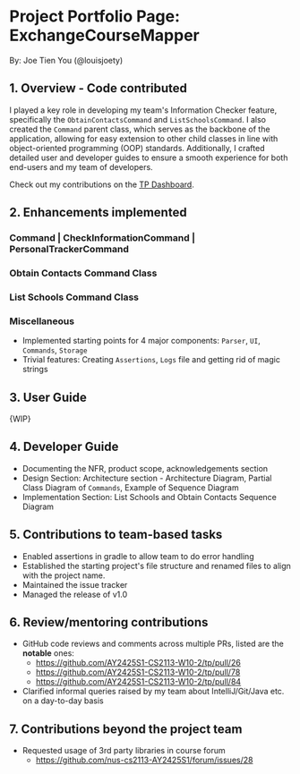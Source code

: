 # Project Portfolio Page: ExchangeCourseMapper

By: Joe Tien You (@louisjoety)

## 1. Overview - Code contributed
I played a key role in developing my team's Information Checker feature, specifically the `ObtainContactsCommand` and `ListSchoolsCommand`. I also created the `Command` parent class,
which serves as the backbone of the application, allowing for easy extension to other child classes in line with object-oriented programming (OOP) standards. 
Additionally, I crafted detailed user and developer guides to ensure a smooth experience for both end-users and my team of developers.

Check out my contributions on the [TP Dashboard](https://nus-cs2113-ay2425s1.github.io/tp-dashboard/?search=louisjoety&sort=groupTitle%20dsc&sortWithin=title&since=2024-09-20&timeframe=commit&mergegroup=&groupSelect=groupByRepos&breakdown=false).

## 2. Enhancements implemented

### Command | CheckInformationCommand | PersonalTrackerCommand

### Obtain Contacts Command Class

### List Schools Command Class

### Miscellaneous
* Implemented starting points for 4 major components: `Parser`, `UI`, `Commands`, `Storage`
* Trivial features: Creating `Assertions`, `Logs` file and getting rid of magic strings

## 3. User Guide
{WIP}

## 4. Developer Guide
* Documenting the NFR, product scope, acknowledgements section
* Design Section: Architecture section - Architecture Diagram, Partial Class Diagram of `Commands`, Example of Sequence Diagram
* Implementation Section: List Schools and Obtain Contacts Sequence Diagram 

## 5. Contributions to team-based tasks
* Enabled assertions in gradle to allow team to do error handling
* Established the starting project's file structure and renamed files to align with the project name.
* Maintained the issue tracker 
* Managed the release of v1.0

## 6. Review/mentoring contributions
* GitHub code reviews and comments across multiple PRs, listed are the **notable** ones:
  * https://github.com/AY2425S1-CS2113-W10-2/tp/pull/26
  * https://github.com/AY2425S1-CS2113-W10-2/tp/pull/78
  * https://github.com/AY2425S1-CS2113-W10-2/tp/pull/84
* Clarified informal queries raised by my team about IntelliJ/Git/Java etc. on a day-to-day basis

## 7. Contributions beyond the project team
* Requested usage of 3rd party libraries in course forum
  * https://github.com/nus-cs2113-AY2425S1/forum/issues/28
